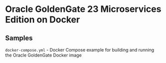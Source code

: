 # Oracle GoldenGate 23 Microservices Edition on Docker

## Samples

`docker-compose.yml` - Docker Compose example for building and running the Oracle GoldenGate Docker image

